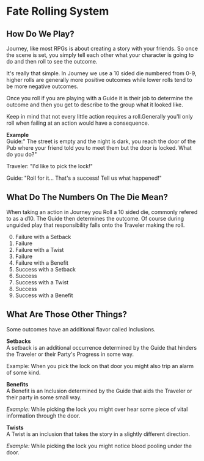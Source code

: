 # Fate Rolling System

## How Do We Play?

Journey, like most RPGs is about creating a story with your friends. So once the scene is set, you simply tell each other what your character is going to do and then roll to see the outcome.

It's really that simple. In Journey we use a 10 sided die numbered from 0-9, higher rolls are generally more positive outcomes while lower rolls tend to be more negative outcomes.

Once you roll if you are playing with a Guide it is their job to determine the outcome and then you get to describe to the group what it looked like.

Keep in mind that not every little action requires a roll.Generally you'll only roll when failing at an action would have a consequence.

**Example**  
Guide:" The street is empty and the night is dark, you reach the door of the Pub where your friend told you to meet them but the door is locked. What do you do?"

Traveler: "I'd like to pick the lock!"

Guide: "Roll for it... That's a success! Tell us what happened!"

## What Do The Numbers On The Die Mean?

When taking an action in Journey you Roll a 10 sided die, commonly refered to as a d10. The Guide then determines the outcome. Of course during unguided play that responsibility falls onto the Traveler making the roll.

0. Failure with a Setback
1. Failure
2. Failure with a Twist
3. Failure
4. Failure with a Benefit
5. Success with a Setback
6. Success
7. Success with a Twist
8. Success
9. Success with a Benefit

## What Are Those Other Things?
Some outcomes have an additional flavor called Inclusions.

**Setbacks**  
A setback is an additional occurrence determined by the Guide that hinders the Traveler or their Party's Progress in some way.

Example: When you pick the lock on that door you might also trip an alarm of some kind.

**Benefits**  
A Benefit is an Inclusion determined by the Guide that aids the Traveler or their party in some small way.

*Example:* While picking the lock you might over hear some piece of vital information through the door.

**Twists**  
A Twist is an inclusion that takes the story in a slightly different direction.

*Example:* While picking the lock you might notice blood pooling under the door.